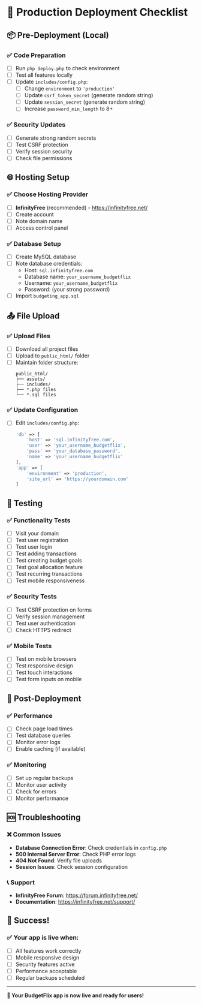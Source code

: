 # 🚀 Production Deployment Checklist

## **📦 Pre-Deployment (Local)**

### **✅ Code Preparation**
- [ ] Run `php deploy.php` to check environment
- [ ] Test all features locally
- [ ] Update `includes/config.php`:
  - [ ] Change `environment` to `'production'`
  - [ ] Update `csrf_token_secret` (generate random string)
  - [ ] Update `session_secret` (generate random string)
  - [ ] Increase `password_min_length` to 8+

### **✅ Security Updates**
- [ ] Generate strong random secrets
- [ ] Test CSRF protection
- [ ] Verify session security
- [ ] Check file permissions

## **🌐 Hosting Setup**

### **✅ Choose Hosting Provider**
- [ ] **InfinityFree** (recommended) - https://infinityfree.net/
- [ ] Create account
- [ ] Note domain name
- [ ] Access control panel

### **✅ Database Setup**
- [ ] Create MySQL database
- [ ] Note database credentials:
  - Host: `sql.infinityfree.com`
  - Database name: `your_username_budgetflix`
  - Username: `your_username_budgetflix`
  - Password: (your strong password)
- [ ] Import `budgeting_app.sql`

## **📤 File Upload**

### **✅ Upload Files**
- [ ] Download all project files
- [ ] Upload to `public_html/` folder
- [ ] Maintain folder structure:
  ```
  public_html/
  ├── assets/
  ├── includes/
  ├── *.php files
  └── *.sql files
  ```

### **✅ Update Configuration**
- [ ] Edit `includes/config.php`:
  ```php
  'db' => [
      'host' => 'sql.infinityfree.com',
      'user' => 'your_username_budgetflix',
      'pass' => 'your_database_password',
      'name' => 'your_username_budgetflix'
  ],
  'app' => [
      'environment' => 'production',
      'site_url' => 'https://yourdomain.com'
  ]
  ```

## **🧪 Testing**

### **✅ Functionality Tests**
- [ ] Visit your domain
- [ ] Test user registration
- [ ] Test user login
- [ ] Test adding transactions
- [ ] Test creating budget goals
- [ ] Test goal allocation feature
- [ ] Test recurring transactions
- [ ] Test mobile responsiveness

### **✅ Security Tests**
- [ ] Test CSRF protection on forms
- [ ] Verify session management
- [ ] Test user authentication
- [ ] Check HTTPS redirect

### **✅ Mobile Tests**
- [ ] Test on mobile browsers
- [ ] Test responsive design
- [ ] Test touch interactions
- [ ] Test form inputs on mobile

## **🔧 Post-Deployment**

### **✅ Performance**
- [ ] Check page load times
- [ ] Test database queries
- [ ] Monitor error logs
- [ ] Enable caching (if available)

### **✅ Monitoring**
- [ ] Set up regular backups
- [ ] Monitor user activity
- [ ] Check for errors
- [ ] Monitor performance

## **🆘 Troubleshooting**

### **❌ Common Issues**
- **Database Connection Error**: Check credentials in `config.php`
- **500 Internal Server Error**: Check PHP error logs
- **404 Not Found**: Verify file uploads
- **Session Issues**: Check session configuration

### **📞 Support**
- **InfinityFree Forum**: https://forum.infinityfree.net/
- **Documentation**: https://infinityfree.net/support/

## **🎉 Success!**

### **✅ Your app is live when:**
- [ ] All features work correctly
- [ ] Mobile responsive design
- [ ] Security features active
- [ ] Performance acceptable
- [ ] Regular backups scheduled

---

**🚀 Your BudgetFlix app is now live and ready for users!**

